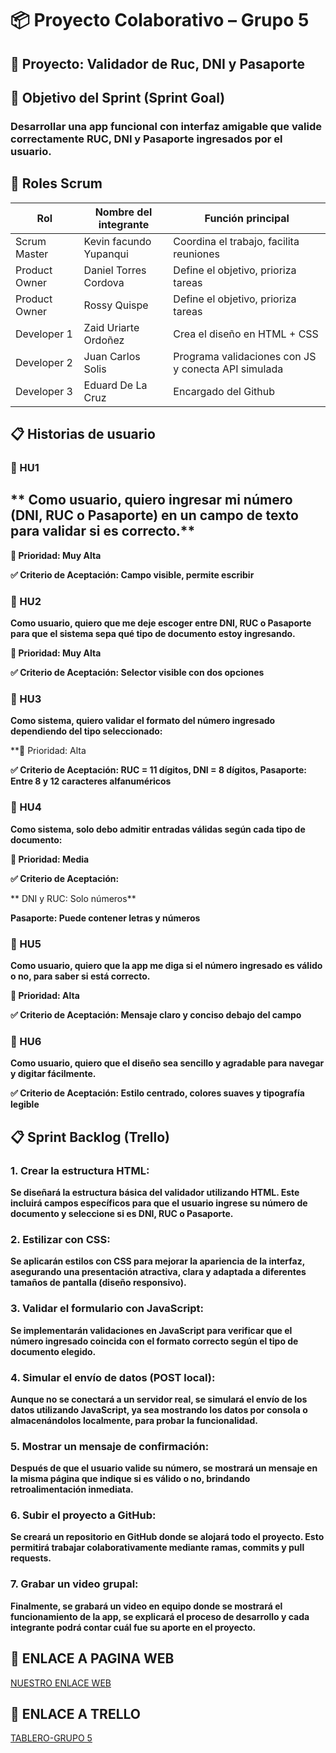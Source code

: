 # 📦 Proyecto Colaborativo – Grupo 5

## 🧪 Proyecto: Validador de Ruc, DNI y Pasaporte

## 🎯 Objetivo del Sprint (Sprint Goal)

### Desarrollar una app funcional con interfaz amigable que valide correctamente RUC, DNI y Pasaporte ingresados por el usuario.

## 👥 Roles Scrum

|  Rol           | Nombre del integrante  | Función principal                                |
|---------------|------------------------|--------------------------------------------------|
| Scrum Master  | Kevin facundo Yupanqui           | Coordina el trabajo, facilita reuniones   |
| Product Owner | Daniel Torres Cordova             | Define el objetivo, prioriza tareas      |
| Product Owner | Rossy Quispe             | Define el objetivo, prioriza tareas      |
| Developer 1   | Zaid Uriarte Ordoñez      | Crea el diseño en HTML + CSS                     |
| Developer 2   | Juan Carlos Solis       | Programa validaciones con JS y conecta API simulada |
| Developer 3   | Eduard De La Cruz        | Encargado del Github                             |

## 📋 Historias de usuario

### 📌 HU1

** Como usuario, quiero ingresar mi número (DNI, RUC o Pasaporte) en un campo de texto para validar si es correcto.**
---

**🔺 Prioridad: Muy Alta**

**✅ Criterio de Aceptación: Campo visible, permite escribir**

### 📌 HU2

**Como usuario, quiero que me deje escoger entre DNI, RUC o Pasaporte para que el sistema sepa qué tipo de documento estoy ingresando.**

**🔺 Prioridad: Muy Alta**

**✅ Criterio de Aceptación: Selector visible con dos opciones**

### 📌 HU3

**Como sistema, quiero validar el formato del número ingresado dependiendo del tipo seleccionado:**

**🔺 Prioridad: Alta

**✅ Criterio de Aceptación: RUC = 11 dígitos, DNI = 8 dígitos, Pasaporte: Entre 8 y 12 caracteres alfanuméricos**

### 📌 HU4

**Como sistema, solo debo admitir entradas válidas según cada tipo de documento:**

**🔺 Prioridad: Media**

**✅ Criterio de Aceptación:**

** DNI y RUC: Solo números**

**Pasaporte: Puede contener letras y números**

### 📌 HU5
**Como usuario, quiero que la app me diga si el número ingresado es válido o no, para saber si está correcto.**

**🔺 Prioridad: Alta**

**✅ Criterio de Aceptación: Mensaje claro y conciso debajo del campo**

### 📌 HU6
**Como usuario, quiero que el diseño sea sencillo y agradable para navegar y digitar fácilmente.**

**✅ Criterio de Aceptación: Estilo centrado, colores suaves y tipografía legible**

## 📋 Sprint Backlog (Trello)

### 1. Crear la estructura HTML:

**Se diseñará la estructura básica del validador utilizando HTML. Este incluirá campos específicos para que el usuario ingrese su número de documento y seleccione si es DNI, RUC o Pasaporte.**

### 2. Estilizar con CSS:

**Se aplicarán estilos con CSS para mejorar la apariencia de la interfaz, asegurando una presentación atractiva, clara y adaptada a diferentes tamaños de pantalla (diseño responsivo).**

### 3. Validar el formulario con JavaScript:

**Se implementarán validaciones en JavaScript para verificar que el número ingresado coincida con el formato correcto según el tipo de documento elegido.**

### 4. Simular el envío de datos (POST local):

**Aunque no se conectará a un servidor real, se simulará el envío de los datos utilizando JavaScript, ya sea mostrando los datos por consola o almacenándolos localmente, para probar la funcionalidad.**

### 5. Mostrar un mensaje de confirmación:

**Después de que el usuario valide su número, se mostrará un mensaje en la misma página que indique si es válido o no, brindando retroalimentación inmediata.**

### 6. Subir el proyecto a GitHub:

**Se creará un repositorio en GitHub donde se alojará todo el proyecto. Esto permitirá trabajar colaborativamente mediante ramas, commits y pull requests.**

### 7. Grabar un video grupal:

**Finalmente, se grabará un video en equipo donde se mostrará el funcionamiento de la app, se explicará el proceso de desarrollo y cada integrante podrá contar cuál fue su aporte en el proyecto.**

## 📢 ENLACE A PAGINA WEB

[NUESTRO ENLACE WEB](https://rossyirene.github.io/proyecto-colaborativo-grupo5/)

## 🔑 ENLACE A TRELLO

[TABLERO-GRUPO 5](https://trello.com/b/RTosxLZx/proyecto-validacion-de-dni)






